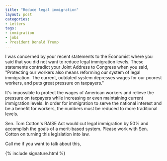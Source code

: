 ```yaml
---
title: "Reduce legal immigration"
layout: post
categories:
- Letters
tags:
- immigration
- jobs
- President Donald Trump
---
```


I was concerned by your recent statements to the Economist where you said that you did not want to reduce legal immigration levels. These statements contradict your Joint Address to Congress when you said, "Protecting our workers also means reforming our system of legal immigration. The current, outdated system depresses wages for our poorest workers, and puts great pressure on taxpayers."

It's impossible to protect the wages of American workers and relieve the pressure on taxpayers while increasing or even maintaining current immigration levels. In order for immigration to serve the national interest and be a benefit for workers, the numbers must be reduced to more traditional levels.

Sen. Tom Cotton's RAISE Act would cut legal immigration by 50% and accomplish the goals of a merit-based system. Please work with Sen. Cotton on turning this legislation into law.

Call me if you want to talk about this,

{% include signature.html %}
